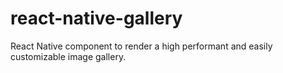 # react-native-gallery
React Native component to render a high performant and easily customizable image gallery.

